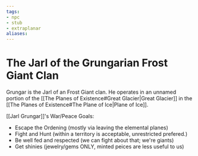```yaml
---
tags:
- npc
- stub
- extraplanar
aliases:
---
```


# The Jarl of the Grungarian Frost Giant Clan

Grungar is the Jarl of an Frost Giant clan. He operates in an unnamed portion of the [[The Planes of Existence#Great Glacier|Great Glacier]] in the [[The Planes of Existence#The Plane of Ice|Plane of Ice]]. 

[[Jarl Grungar]]'s War/Peace Goals:

- Escape the Ordening (mostly via leaving the elemental planes)
- Fight and Hunt (within a territory is acceptable, unrestricted prefered.)
- Be well fed and respected (we can fight about that; we're giants)
- Get shinies (jewelry/gems ONLY, minted peices are less useful to us)